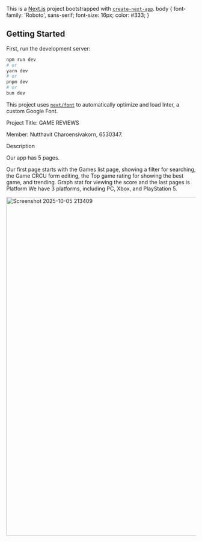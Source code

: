 This is a [Next.js](https://nextjs.org) project bootstrapped with [`create-next-app`](https://github.com/vercel/next.js/tree/canary/packages/create-next-app).
body {
  font-family: 'Roboto', sans-serif;
  font-size: 16px;
  color: #333;
}

## Getting Started

First, run the development server:

```bash
npm run dev
# or
yarn dev
# or
pnpm dev
# or
bun dev
```

This project uses [`next/font`](https://nextjs.org/docs/basic-features/font-optimization) to automatically optimize and load Inter, a custom Google Font.





Project Title: GAME REVIEWS

Member: Nutthavit Charoensivakorn, 6530347.
 
 

Description

Our app has 5 pages.

Our first page starts with the Games list page, showing a filter for searching, the Game CRCU form editing, the Top game rating for showing the best game, and trending. Graph stat for viewing the score and the last pages is Platform
We have 3 platforms, including PC, Xbox, and PlayStation 5.

<img width="900" height="900" alt="Screenshot 2025-10-05 213409" src="https://github.com/user-attachments/assets/3455c457-ba34-4314-8c43-47a5735ef0a0" />
